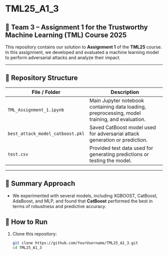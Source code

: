 # TML25_A1_3

## 📌 Team 3 – Assignment 1 for the Trustworthy Machine Learning (TML) Course 2025

This repository contains our solution to **Assignment 1** of the **TML25** course. In this assignment, we developed and evaluated a machine learning model to perform adversarial attacks and analyze their impact.

---

## 📁 Repository Structure

| File / Folder                | Description                                                                 |
|-----------------------------|-----------------------------------------------------------------------------|
| `TML_Assignment_1.ipynb`    | Main Jupyter notebook containing data loading, preprocessing, model training, and evaluation. |
| `best_attack_model_catboost.pkl` | Saved CatBoost model used for adversarial attack generation or prediction. |
| `test.csv`                  | Provided test data used for generating predictions or testing the model.   |

---

## 🧠 Summary Approach 

- We experimented with several models, including XGBOOST, CatBoost, AdaBoost, and MLP, and found that **CatBoost** performed the best in terms of robustness and predictive accuracy.

## 🚀 How to Run

1. Clone this repository:
   ```bash
   git clone https://github.com/YourUsername/TML25_A1_3.git
   cd TML25_A1_3
